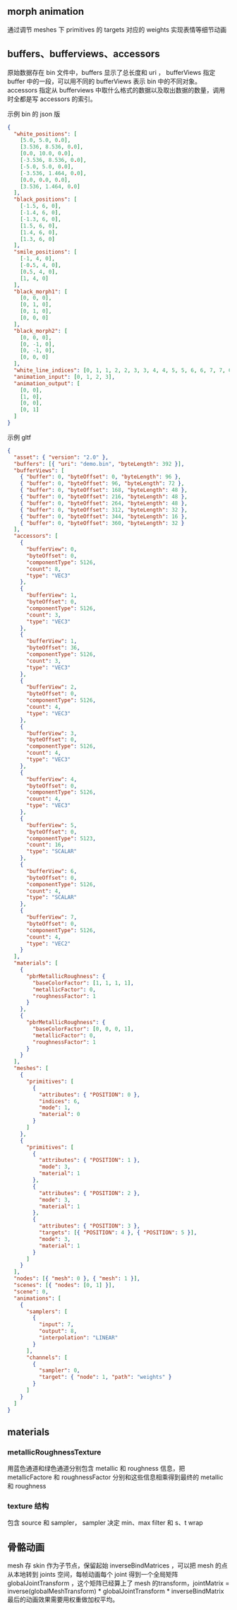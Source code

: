 ## morph animation 

通过调节 meshes 下 primitives 的 targets 对应的 weights 实现表情等细节动画


## buffers、bufferviews、accessors

原始数据存在 bin 文件中，buffers 显示了总长度和 uri ， bufferViews 指定 buffer 中的一段，可以用不同的 bufferViews 表示 bin 中的不同对象。accessors 指定从 bufferviews 中取什么格式的数据以及取出数据的数量，调用时全都是写 accessors 的索引。

示例 bin 的 json 版
```json
{
  "white_positions": [
    [5.0, 5.0, 0.0],
    [3.536, 8.536, 0.0],
    [0.0, 10.0, 0.0],
    [-3.536, 8.536, 0.0],
    [-5.0, 5.0, 0.0],
    [-3.536, 1.464, 0.0],
    [0.0, 0.0, 0.0],
    [3.536, 1.464, 0.0]
  ],
  "black_positions": [
    [-1.5, 6, 0],
    [-1.4, 6, 0],
    [-1.3, 6, 0],
    [1.5, 6, 0],
    [1.4, 6, 0],
    [1.3, 6, 0]
  ],
  "smile_positions": [
    [-1, 4, 0],
    [-0.5, 4, 0],
    [0.5, 4, 0],
    [1, 4, 0]
  ],
  "black_morph1": [
    [0, 0, 0],
    [0, 1, 0],
    [0, 1, 0],
    [0, 0, 0]
  ],
  "black_morph2": [
    [0, 0, 0],
    [0, -1, 0],
    [0, -1, 0],
    [0, 0, 0]
  ],
  "white_line_indices": [0, 1, 1, 2, 2, 3, 3, 4, 4, 5, 5, 6, 6, 7, 7, 0],
  "animation_input": [0, 1, 2, 3],
  "animation_output": [
    [0, 0],
    [1, 0],
    [0, 0],
    [0, 1]
  ]
}
```

示例 gltf 
```gltf
{
  "asset": { "version": "2.0" },
  "buffers": [{ "uri": "demo.bin", "byteLength": 392 }],
  "bufferViews": [
    { "buffer": 0, "byteOffset": 0, "byteLength": 96 },
    { "buffer": 0, "byteOffset": 96, "byteLength": 72 },
    { "buffer": 0, "byteOffset": 168, "byteLength": 48 },
    { "buffer": 0, "byteOffset": 216, "byteLength": 48 },
    { "buffer": 0, "byteOffset": 264, "byteLength": 48 },
    { "buffer": 0, "byteOffset": 312, "byteLength": 32 },
    { "buffer": 0, "byteOffset": 344, "byteLength": 16 },
    { "buffer": 0, "byteOffset": 360, "byteLength": 32 }
  ],
  "accessors": [
    {
      "bufferView": 0,
      "byteOffset": 0,
      "componentType": 5126,
      "count": 8,
      "type": "VEC3"
    },
    {
      "bufferView": 1,
      "byteOffset": 0,
      "componentType": 5126,
      "count": 3,
      "type": "VEC3"
    },
    {
      "bufferView": 1,
      "byteOffset": 36,
      "componentType": 5126,
      "count": 3,
      "type": "VEC3"
    },
    {
      "bufferView": 2,
      "byteOffset": 0,
      "componentType": 5126,
      "count": 4,
      "type": "VEC3"
    },
    {
      "bufferView": 3,
      "byteOffset": 0,
      "componentType": 5126,
      "count": 4,
      "type": "VEC3"
    },
    {
      "bufferView": 4,
      "byteOffset": 0,
      "componentType": 5126,
      "count": 4,
      "type": "VEC3"
    },
    {
      "bufferView": 5,
      "byteOffset": 0,
      "componentType": 5123,
      "count": 16,
      "type": "SCALAR"
    },
    {
      "bufferView": 6,
      "byteOffset": 0,
      "componentType": 5126,
      "count": 4,
      "type": "SCALAR"
    },
    {
      "bufferView": 7,
      "byteOffset": 0,
      "componentType": 5126,
      "count": 4,
      "type": "VEC2"
    }
  ],
  "materials": [
    {
      "pbrMetallicRoughness": {
        "baseColorFactor": [1, 1, 1, 1],
        "metallicFactor": 0,
        "roughnessFactor": 1
      }
    },
    {
      "pbrMetallicRoughness": {
        "baseColorFactor": [0, 0, 0, 1],
        "metallicFactor": 0,
        "roughnessFactor": 1
      }
    }
  ],
  "meshes": [
    {
      "primitives": [
        {
          "attributes": { "POSITION": 0 },
          "indices": 6,
          "mode": 1,
          "material": 0
        }
      ]
    },
    {
      "primitives": [
        {
          "attributes": { "POSITION": 1 },
          "mode": 3,
          "material": 1
        },
        {
          "attributes": { "POSITION": 2 },
          "mode": 3,
          "material": 1
        },
        {
          "attributes": { "POSITION": 3 },
          "targets": [{ "POSITION": 4 }, { "POSITION": 5 }],
          "mode": 3,
          "material": 1
        }
      ]
    }
  ],
  "nodes": [{ "mesh": 0 }, { "mesh": 1 }],
  "scenes": [{ "nodes": [0, 1] }],
  "scene": 0,
  "animations": [
    {
      "samplers": [
        {
          "input": 7,
          "output": 8,
          "interpolation": "LINEAR"
        }
      ],
      "channels": [
        {
          "sampler": 0,
          "target": { "node": 1, "path": "weights" }
        }
      ]
    }
  ]
}

```


## materials

### metallicRoughnessTexture

用蓝色通道和绿色通道分别包含 metallic 和 roughness 信息，把 metallicFactore 和 roughnessFactor 分别和这些信息相乘得到最终的 metallic 和 roughness

### texture 结构

包含 source 和 sampler， sampler 决定 min、max filter 和 s、t wrap 

## 骨骼动画

mesh 存 skin 作为子节点，保留起始 inverseBindMatrices ，可以把 mesh 的点从本地转到 joints 空间，每帧动画每个 joint 得到一个全局矩阵 globalJointTransform ，这个矩阵已经算上了 mesh 的transform，jointMatrix = inverse(globalMeshTransform) * globalJointTransform * inverseBindMatrix
最后的动画效果需要用权重做加权平均。